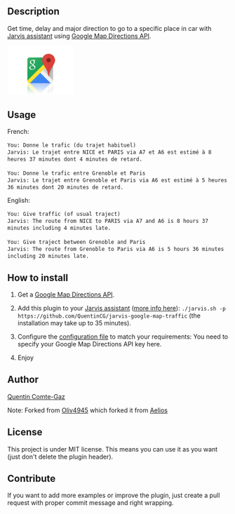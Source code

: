 ## Description
Get time, delay and major direction to go to a specific place in car with <a target="_blank" href="http://domotiquefacile.fr/jarvis/">Jarvis assistant</a> using <a target="_blank" href="https://developers.google.com/maps/documentation/directions/get-api-key">Google Map Directions API</a>.

<img src="https://raw.githubusercontent.com/QuentinCG/jarvis-google-map-traffic/master/presentation.png" width="150">


## Usage

French:

```
You: Donne le trafic (du trajet habituel)
Jarvis: Le trajet entre NICE et PARIS via A7 et A6 est estimé à 8 heures 37 minutes dont 4 minutes de retard.

You: Donne le trafic entre Grenoble et Paris
Jarvis: Le trajet entre Grenoble et Paris via A6 est estimé à 5 heures 36 minutes dont 20 minutes de retard.
```


English:

```
You: Give traffic (of usual traject)
Jarvis: The route from NICE to PARIS via A7 and A6 is 8 hours 37 minutes including 4 minutes late.

You: Give traject between Grenoble and Paris
Jarvis: The route from Grenoble to Paris via A6 is 5 hours 36 minutes including 20 minutes late.
```


## How to install

1) Get a <a target="_blank" href="https://developers.google.com/maps/documentation/directions/get-api-key">Google Map Directions API</a>.

2) Add this plugin to your <a target="_blank" href="http://domotiquefacile.fr/jarvis/">Jarvis assistant</a> (<a target="_blank" href="http://domotiquefacile.fr/jarvis/content/plugins">more info here</a>): ```./jarvis.sh -p https://github.com/QuentinCG/jarvis-google-map-traffic``` (the installation may take up to 35 minutes).

3) Configure the <a target="_blank" href="https://github.com/QuentinCG/jarvis-google-map-traffic/blob/master/config.sh">configuration file</a> to match your requirements: You need to specify your Google Map Directions API key here.

4) Enjoy


## Author
[Quentin Comte-Gaz](http://quentin.comte-gaz.com/)

Note: Forked from [Oliv4945](https://github.com/Oliv4945/jarvis-google-map-traffic) which forked it from [Aelios](https://github.com/Aelios/jarvis-google-map-traffic)


## License

This project is under MIT license. This means you can use it as you want (just don't delete the plugin header).


## Contribute

If you want to add more examples or improve the plugin, just create a pull request with proper commit message and right wrapping.
